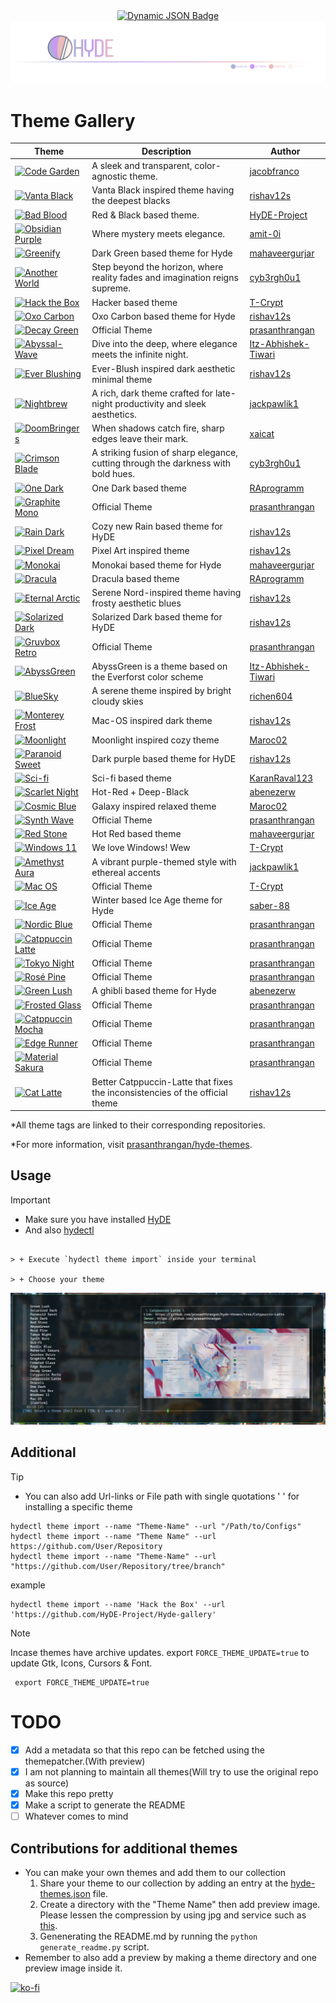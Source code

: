 <div align = center>
    <a href="https://discord.gg/AYbJ9MJez7">
<img alt="Dynamic JSON Badge" src="https://img.shields.io/badge/dynamic/json?url=https%3A%2F%2Fdiscordapp.com%2Fapi%2Finvites%2FmT5YqjaJFh%3Fwith_counts%3Dtrue&query=%24.approximate_member_count&suffix=%20members&style=for-the-badge&logo=discord&logoSize=auto&label=The%20HyDe%20Project&labelColor=ebbcba&color=c79bf0">
    </a>
</div>
<div align = center><img src="https://raw.githubusercontent.com/prasanthrangan/hyprdots/main/Source/assets/hyde_banner.png"><br></div>

# Theme Gallery

<!-- TABLE_START -->
| Theme | Description | Author |
| --- | --- | --- |
| [![Code Garden](https://placehold.co/180x50/000000/FFFFFF?text=Code+Garden&font=Oswald)](https://github.com/jacobfranco/Code-Garden) | A sleek and transparent, color-agnostic theme. | [jacobfranco](https://github.com/jacobfranco) |
| [![Vanta Black](https://placehold.co/180x50/000000/FFFFFF?text=Vanta+Black&font=Oswald)](https://github.com/rishav12s/Vanta-Black) | Vanta Black inspired theme having the deepest blacks | [rishav12s](https://github.com/rishav12s) |
| [![Bad Blood](https://placehold.co/180x50/030000/DF1010?text=Bad+Blood&font=Oswald)](https://github.com/HyDE-Project/hyde-gallery/tree/Bad-Blood) | Red & Black based theme. | [HyDE-Project](https://github.com/HyDE-Project) |
| [![Obsidian Purple](https://placehold.co/180x50/07040C/BDA8DC?text=Obsidian+Purple&font=Oswald)](https://github.com/amit-0i/Obsidian-Purple) | Where mystery meets elegance. | [amit-0i](https://github.com/amit-0i) |
| [![Greenify](https://placehold.co/180x50/0e120f/295233?text=Greenify&font=Oswald)](https://github.com/mahaveergurjar/Theme-Gallery/tree/Greenify) | Dark Green based theme for Hyde | [mahaveergurjar](https://github.com/mahaveergurjar) |
| [![Another World](https://placehold.co/180x50/11111B/6AA9C9?text=Another+World&font=Oswald)](https://github.com/cyb3rgh0u1/Another-World) | Step beyond the horizon, where reality fades and imagination reigns supreme. | [cyb3rgh0u1](https://github.com/cyb3rgh0u1) |
| [![Hack the Box](https://placehold.co/180x50/061234/50AA09?text=Hack+the+Box&font=Oswald)](https://github.com/HyDE-Project/hyde-gallery/tree/Hack-the-Box) | Hacker based theme | [T-Crypt](https://github.com/T-Crypt) |
| [![Oxo Carbon](https://placehold.co/180x50/161616/EE5396?text=Oxo+Carbon&font=Oswald)](https://github.com/rishav12s/Oxo-Carbon) | Oxo Carbon based theme for Hyde | [rishav12s](https://github.com/rishav12s) |
| [![Decay Green](https://placehold.co/180x50/14161E/95D3AF?text=Decay+Green&font=Oswald)](https://github.com/HyDE-Project/hyde-themes/tree/Decay-Green) | Official Theme | [prasanthrangan](https://github.com/prasanthrangan) |
| [![Abyssal-Wave](https://placehold.co/180x50/16161D/C8C093?text=Abyssal-Wave&font=Oswald)](https://github.com/Itz-Abhishek-Tiwari/Abyssal-Wave) | Dive into the deep, where elegance meets the infinite night. | [Itz-Abhishek-Tiwari](https://github.com/Itz-Abhishek-Tiwari) |
| [![Ever Blushing](https://placehold.co/180x50/141b1e/67b0e8?text=Ever+Blushing&font=Oswald)](https://github.com/rishav12s/Ever-Blushing) | Ever-Blush inspired dark aesthetic minimal theme | [rishav12s](https://github.com/rishav12s) |
| [![Nightbrew](https://placehold.co/180x50/1A1B26/A9B1D6?text=Nightbrew&font=Oswald)](https://github.com/jackpawlik1/Nightbrew) | A rich, dark theme crafted for late-night productivity and sleek aesthetics. | [jackpawlik1](https://github.com/jackpawlik1) |
| [![DoomBringers](https://placehold.co/180x50/351810/FABD2F?text=DoomBringers&font=Oswald)](https://github.com/xaicat/DoomBringers) | When shadows catch fire, sharp edges leave their mark. | [xaicat](https://github.com/xaicat) |
| [![Crimson Blade](https://placehold.co/180x50/082451/D32D6B?text=Crimson+Blade&font=Oswald)](https://github.com/cyb3rgh0u1/Crimson-Blade) | A striking fusion of sharp elegance, cutting through the darkness with bold hues. | [cyb3rgh0u1](https://github.com/cyb3rgh0u1) |
| [![One Dark](https://placehold.co/180x50/1E212B/5B6B76?text=One+Dark&font=Oswald)](https://github.com/RAprogramm/HyDe-Themes/tree/One-Dark) | One Dark based theme | [RAprogramm](https://github.com/RAprogramm) |
| [![Graphite Mono](https://placehold.co/180x50/222222/D9D9D9?text=Graphite+Mono&font=Oswald)](https://github.com/HyDE-Project/hyde-themes/tree/Graphite-Mono) | Official Theme | [prasanthrangan](https://github.com/prasanthrangan) |
| [![Rain Dark](https://placehold.co/180x50/1E2233/822195?text=Rain+Dark&font=Oswald)](https://github.com/rishav12s/Rain-Dark) | Cozy new Rain based theme for HyDE | [rishav12s](https://github.com/rishav12s) |
| [![Pixel Dream](https://placehold.co/180x50/282828/EBDDB2?text=Pixel+Dream&font=Oswald)](https://github.com/rishav12s/Pixel-Dream) | Pixel Art inspired theme | [rishav12s](https://github.com/rishav12s) |
| [![Monokai](https://placehold.co/180x50/2d2a2e/f92672?text=Monokai&font=Oswald)](https://github.com/mahaveergurjar/Theme-Gallery/tree/Monokai) | Monokai based theme for Hyde | [mahaveergurjar](https://github.com/mahaveergurjar) |
| [![Dracula](https://placehold.co/180x50/2B2E3B/607988?text=Dracula&font=Oswald)](https://github.com/RAprogramm/HyDe-Themes/tree/Dracula) | Dracula based theme | [RAprogramm](https://github.com/RAprogramm) |
| [![Eternal Arctic](https://placehold.co/180x50/2E3440/88C0D0?text=Eternal+Arctic&font=Oswald)](https://github.com/rishav12s/Eternal-Arctic) | Serene Nord-inspired theme having frosty aesthetic blues | [rishav12s](https://github.com/rishav12s) |
| [![Solarized Dark](https://placehold.co/180x50/044655/259E9C?text=Solarized+Dark&font=Oswald)](https://github.com/rishav12s/Solarized-Dark) | Solarized Dark based theme for HyDE | [rishav12s](https://github.com/rishav12s) |
| [![Gruvbox Retro](https://placehold.co/180x50/353842/ADAE89?text=Gruvbox+Retro&font=Oswald)](https://github.com/HyDE-Project/hyde-themes/tree/Gruvbox-Retro) | Official Theme | [prasanthrangan](https://github.com/prasanthrangan) |
| [![AbyssGreen](https://placehold.co/180x50/373C3F/83B38E?text=AbyssGreen&font=Oswald)](https://github.com/Itz-Abhishek-Tiwari/AbyssGreen) | AbyssGreen is a theme based on the Everforst color scheme | [Itz-Abhishek-Tiwari](https://github.com/Itz-Abhishek-Tiwari) |
| [![BlueSky](https://placehold.co/180x50/294052/AACBF0?text=BlueSky&font=Oswald)](https://github.com/richen604/BlueSky) | A serene theme inspired by bright cloudy skies | [richen604](https://github.com/richen604) |
| [![Monterey Frost](https://placehold.co/180x50/3B4252/D8DEE9?text=Monterey+Frost&font=Oswald)](https://github.com/rishav12s/Monterey-Frost) | Mac-OS inspired dark theme | [rishav12s](https://github.com/rishav12s) |
| [![Moonlight](https://placehold.co/180x50/403C64/40FFFF?text=Moonlight&font=Oswald)](https://github.com/Maroc02/Moonlight) | Moonlight inspired cozy theme | [Maroc02](https://github.com/Maroc02) |
| [![Paranoid Sweet](https://placehold.co/180x50/821595/51ABAB?text=Paranoid+Sweet&font=Oswald)](https://github.com/rishav12s/Paranoid-Sweet) | Dark purple based theme for HyDE | [rishav12s](https://github.com/rishav12s) |
| [![Sci-fi](https://placehold.co/180x50/0D55B2/249CB6?text=Sci-fi&font=Oswald)](https://github.com/KaranRaval123/Sci-fi) | Sci-fi based theme | [KaranRaval123](https://github.com/KaranRaval123) |
| [![Scarlet Night](https://placehold.co/180x50/FF0000/0A0A0A?text=Scarlet+Night&font=Oswald)](https://github.com/abenezerw/Scarlet-Night) | Hot-Red + Deep-Black | [abenezerw](https://github.com/abenezerw) |
| [![Cosmic Blue](https://placehold.co/180x50/444B6A/7AA2F7?text=Cosmic+Blue&font=Oswald)](https://github.com/Maroc02/Cosmic-Blue) | Galaxy inspired relaxed theme | [Maroc02](https://github.com/Maroc02) |
| [![Synth Wave](https://placehold.co/180x50/495495/ff7edb?text=Synth+Wave&font=Oswald)](https://github.com/HyDE-Project/hyde-themes/tree/Synth-Wave) | Official Theme | [prasanthrangan](https://github.com/prasanthrangan) |
| [![Red Stone](https://placehold.co/180x50/7E5655/C94342?text=Red+Stone&font=Oswald)](https://github.com/mahaveergurjar/Theme-Gallery/tree/Red_Stone) | Hot Red based theme | [mahaveergurjar](https://github.com/mahaveergurjar) |
| [![Windows 11](https://placehold.co/180x50/277AE6/D2DCFD?text=Windows+11&font=Oswald)](https://github.com/HyDE-Project/hyde-gallery/tree/Windows-11) | We love Windows! Wew | [T-Crypt](https://github.com/T-Crypt) |
| [![Amethyst Aura](https://placehold.co/180x50/5D69CE/A45785?text=Amethyst+Aura&font=Oswald)](https://github.com/jackpawlik1/Amethyst-Aura) | A vibrant purple-themed style with ethereal accents | [jackpawlik1](https://github.com/jackpawlik1) |
| [![Mac OS](https://placehold.co/180x50/857990/B9D7EA?text=Mac+OS&font=Oswald)](https://github.com/HyDE-Project/hyde-gallery/tree/Mac-Os) | Official Theme | [T-Crypt](https://github.com/T-Crypt) |
| [![Ice Age](https://placehold.co/180x50/00c1e4cc/0E2840B3?text=Ice+Age&font=Oswald)](https://github.com/saber-88/Ice-Age) | Winter based Ice Age theme for Hyde | [saber-88](https://github.com/saber-88) |
| [![Nordic Blue](https://placehold.co/180x50/7B98B8/CAD7E1?text=Nordic+Blue&font=Oswald)](https://github.com/HyDE-Project/hyde-themes/tree/Nordic-Blue) | Official Theme | [prasanthrangan](https://github.com/prasanthrangan) |
| [![Catppuccin Latte](https://placehold.co/180x50/dd7878/eff1f5?text=Catppuccin+Latte&font=Oswald)](https://github.com/HyDE-Project/hyde-themes/tree/Catppuccin-Latte) | Official Theme | [prasanthrangan](https://github.com/prasanthrangan) |
| [![Tokyo Night](https://placehold.co/180x50/7aa2f7/24283b?text=Tokyo+Night&font=Oswald)](https://github.com/HyDE-Project/hyde-themes/tree/Tokyo-Night) | Official Theme | [prasanthrangan](https://github.com/prasanthrangan) |
| [![Rosé Pine](https://placehold.co/180x50/c4a7e7/191724?text=Rosé+Pine&font=Oswald)](https://github.com/HyDE-Project/hyde-themes/tree/Rose-Pine) | Official Theme | [prasanthrangan](https://github.com/prasanthrangan) |
| [![Green Lush](https://placehold.co/180x50/89E574/153550?text=Green+Lush&font=Oswald)](https://github.com/abenezerw/Green-Lush) | A ghibli based theme for Hyde | [abenezerw](https://github.com/abenezerw) |
| [![Frosted Glass](https://placehold.co/180x50/7ed6ff/1e4c84?text=Frosted+Glass&font=Oswald)](https://github.com/HyDE-Project/hyde-themes/tree/Frosted-Glass) | Official Theme | [prasanthrangan](https://github.com/prasanthrangan) |
| [![Catppuccin Mocha](https://placehold.co/180x50/b4befe/11111b?text=Catppuccin+Mocha&font=Oswald)](https://github.com/HyDE-Project/hyde-themes/tree/Catppuccin-Mocha) | Official Theme | [prasanthrangan](https://github.com/prasanthrangan) |
| [![Edge Runner](https://placehold.co/180x50/fada16/000000?text=Edge+Runner&font=Oswald)](https://github.com/HyDE-Project/hyde-themes/tree/Edge-Runner) | Official Theme | [prasanthrangan](https://github.com/prasanthrangan) |
| [![Material Sakura](https://placehold.co/180x50/f2e9e1/b4637a?text=Material+Sakura&font=Oswald)](https://github.com/HyDE-Project/hyde-themes/tree/Material-Sakura) | Official Theme | [prasanthrangan](https://github.com/prasanthrangan) |
| [![Cat Latte](https://placehold.co/180x50/EFF1F5/DD7878?text=Cat+Latte&font=Oswald)](https://github.com/rishav12s/Cat-Latte) | Better Catppuccin-Latte that fixes the inconsistencies of the official theme | [rishav12s](https://github.com/rishav12s) |

<!-- TABLE_END -->

\*All theme tags are linked to their corresponding repositories.

\*For more information, visit [prasanthrangan/hyde-themes](https://github.com/prasanthrangan/hyde-themes).

## Usage

> [!IMPORTANT]
>
> - Make sure you have installed [HyDE](https://github.com/prasanthrangan/hyprdots)
> - And also [hydectl](https://github.com/HyDE-Project/hydectl)

```shell

> + Execute `hydectl theme import` inside your terminal

> + Choose your theme
```

![image](https://github.com/HyDE-Project/hyde-gallery/blob/43e6cce54698f24842ae2fbb7b80e79556a21e02/assets/HydeThemes.png)

## Additional

> [!TIP]
>
> - You can also add Url-links or File path with single quotations ' ' for installing a specific theme

```shell
hydectl theme import --name "Theme-Name" --url "/Path/to/Configs"
hydectl theme import --name "Theme Name" --url https://github.com/User/Repository
hydectl theme import --name "Theme-Name" --url "https://github.com/User/Repository/tree/branch"
```


example

```
hydectl theme import --name 'Hack the Box' --url 'https://github.com/HyDE-Project/Hyde-gallery'
```

> [!NOTE]
> Incase themes have archive updates. export `FORCE_THEME_UPDATE=true` to update Gtk, Icons, Cursors & Font.

```shell
 export FORCE_THEME_UPDATE=true
```

# TODO

- [x] Add a metadata so that this repo can be fetched using the themepatcher.(With preview)
- [x] I am not planning to maintain all themes(Will try to use the original repo as source)
- [x] Make this repo pretty
- [x] Make a script to generate the README
- [ ] Whatever comes to mind

## Contributions for additional themes

- You can make your own themes and add them to our collection
  1. Share your theme to our collection by adding an entry at the [hyde-themes.json](https://github.com/HyDE-Project/hyde-gallery/blob/hyde-gallery/hyde-themes.json) file.
  2. Create a directory with the "Theme Name" then add preview image. Please lessen the compression by using jpg and service such as [this](https://www.iloveimg.com/compress-image).
  3. Genenerating the README.md by running the `python generate_readme.py` script.
- Remember to also add a preview by making a theme directory and one preview image inside it.

[![ko-fi](https://ko-fi.com/img/githubbutton_sm.svg)](https://ko-fi.com/A0A3TECUZ)
